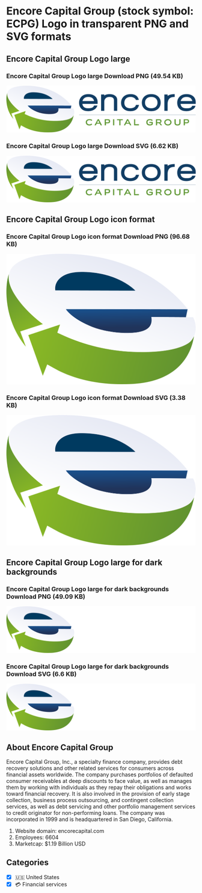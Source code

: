 # Encore Capital Group (stock symbol: ECPG) Logo in transparent PNG and SVG formats

## Encore Capital Group Logo large

### Encore Capital Group Logo large Download PNG (49.54 KB)

![Encore Capital Group Logo large Download PNG (49.54 KB)](/img/orig/ECPG_BIG-8c24ba72.png)

### Encore Capital Group Logo large Download SVG (6.62 KB)

![Encore Capital Group Logo large Download SVG (6.62 KB)](/img/orig/ECPG_BIG-faa18287.svg)

## Encore Capital Group Logo icon format

### Encore Capital Group Logo icon format Download PNG (96.68 KB)

![Encore Capital Group Logo icon format Download PNG (96.68 KB)](/img/orig/ECPG-96d1d271.png)

### Encore Capital Group Logo icon format Download SVG (3.38 KB)

![Encore Capital Group Logo icon format Download SVG (3.38 KB)](/img/orig/ECPG-dd08387b.svg)

## Encore Capital Group Logo large for dark backgrounds

### Encore Capital Group Logo large for dark backgrounds Download PNG (49.09 KB)

![Encore Capital Group Logo large for dark backgrounds Download PNG (49.09 KB)](/img/orig/ECPG_BIG.D-672bbe8e.png)

### Encore Capital Group Logo large for dark backgrounds Download SVG (6.6 KB)

![Encore Capital Group Logo large for dark backgrounds Download SVG (6.6 KB)](/img/orig/ECPG_BIG.D-fcf4d99e.svg)

## About Encore Capital Group

Encore Capital Group, Inc., a specialty finance company, provides debt recovery solutions and other related services for consumers across financial assets worldwide. The company purchases portfolios of defaulted consumer receivables at deep discounts to face value, as well as manages them by working with individuals as they repay their obligations and works toward financial recovery. It is also involved in the provision of early stage collection, business process outsourcing, and contingent collection services, as well as debt servicing and other portfolio management services to credit originator for non-performing loans. The company was incorporated in 1999 and is headquartered in San Diego, California.

1. Website domain: encorecapital.com
2. Employees: 6604
3. Marketcap: $1.19 Billion USD


## Categories
- [x] 🇺🇸 United States
- [x] 💳 Financial services
